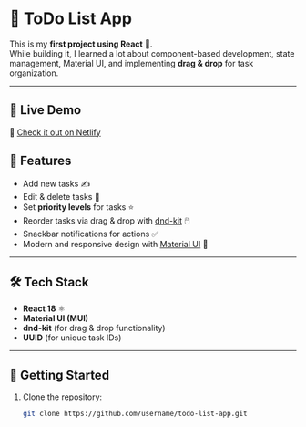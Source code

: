 # 📌 ToDo List App  

This is my **first project using React** 🎉.  
While building it, I learned a lot about component-based development, state management, Material UI, and implementing **drag & drop** for task organization.  

---
## 🚀 Live Demo
🔗 [Check it out on Netlify](https://endearing-stardust-684dbd.netlify.app/)

## 🚀 Features
- Add new tasks ✍️  
- Edit & delete tasks 📝  
- Set **priority levels** for tasks ⭐  
- Reorder tasks via drag & drop with [dnd-kit](https://dndkit.com/) 🖱️  
- Snackbar notifications for actions ✅  
- Modern and responsive design with [Material UI](https://mui.com/) 🎨  

---

## 🛠️ Tech Stack
- **React 18** ⚛️  
- **Material UI (MUI)**  
- **dnd-kit** (for drag & drop functionality)  
- **UUID** (for unique task IDs)  

---

## 📂 Getting Started
1. Clone the repository:
   ```bash
   git clone https://github.com/username/todo-list-app.git
